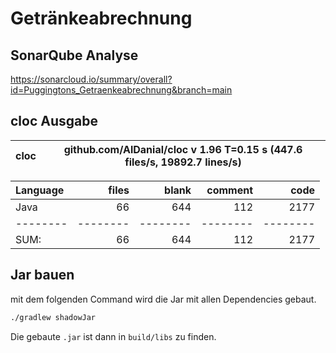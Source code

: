 # Getränkeabrechnung

## SonarQube Analyse
https://sonarcloud.io/summary/overall?id=Puggingtons_Getraenkeabrechnung&branch=main

## cloc Ausgabe

<!-- CLOC-REPORT-START -->
cloc|github.com/AlDanial/cloc v 1.96  T=0.15 s (447.6 files/s, 19892.7 lines/s)
--- | ---

Language|files|blank|comment|code
:-------|-------:|-------:|-------:|-------:
Java|66|644|112|2177
--------|--------|--------|--------|--------
SUM:|66|644|112|2177
<!-- CLOC-REPORT-END -->

## Jar bauen
mit dem folgenden Command wird die Jar mit allen Dependencies gebaut.
```bash
./gradlew shadowJar
```

Die gebaute `.jar` ist dann in `build/libs` zu finden.